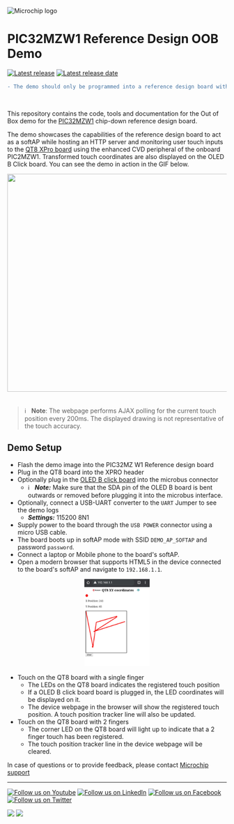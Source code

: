 ![Microchip logo](https://raw.githubusercontent.com/wiki/Microchip-MPLAB-Harmony/Microchip-MPLAB-Harmony.github.io/images/microchip_logo.png)

# PIC32MZW1 Reference Design OOB Demo

[![Latest release](https://img.shields.io/github/v/release/MicrochipTech/PIC32MZW1_refDesign_OOB?sort=semver&style=for-the-badge)](https://github.com/MicrochipTech/PIC32MZW1_refDesign_OOB/releases/latest)
[![Latest release date](https://img.shields.io/github/release-date/MicrochipTech/PIC32MZW1_refDesign_OOB?style=for-the-badge)](https://github.com/MicrochipTech/PIC32MZW1_refDesign_OOB/releases/latest)


```diff
- The demo should only be programmed into a reference design board with an A1 silicon
```
</br>

This repository contains the code, tools and documentation for the Out of Box demo for the [PIC32MZW1](https://www.microchip.com/en-us/products/wireless-connectivity/embedded-wi-fi/pic32mz-w1-wi-fi-soc-and-module-family) chip-down reference design board.

The demo showcases the capabilities of the reference design board to act as a softAP while hosting an HTTP server and monitoring user touch inputs to the [QT8 XPro board](https://www.microchip.com/DevelopmentTools/ProductDetails/PartNO/AC164161) using the enhanced CVD peripheral of the onboard PIC2MZW1. Transformed touch coordinates are also displayed on the OLED B Click board. You can see the demo in action in the GIF below.

<div style="text-align:center"><img width="600" height="500" src="doc/resources/demoAnim.gif" /></div>

<br/>

> :information_source: &nbsp; **Note**: The webpage performs AJAX polling for the current touch position every 200ms. The displayed drawing is not representative of the touch accuracy.

## Demo Setup

- Flash the demo image into the PIC32MZ W1 Reference design board
- Plug in the QT8 board into the XPRO header
- Optionally plug in the [OLED B click board](https://www.mikroe.com/oled-b-click) into the microbus connector
    - :information_source: &nbsp; ***Note:*** Make sure that the SDA pin of the OLED B board is bent outwards or removed before plugging it into the microbus interface.
- Optionally, connect a USB-UART converter to the `UART` Jumper to see the demo logs
    - ***Settings:*** 115200 8N1
- Supply power to the board through the `USB POWER` connector using a micro USB cable.
- The board boots up in softAP mode with SSID `DEMO_AP_SOFTAP` and password `password`.
- Connect a laptop or Mobile phone to the board's softAP.
- Open a modern browser that supports HTML5 in the device connected to the board's softAP and navigate to `192.168.1.1`.

<div style="text-align:center"><img width="150" height="200" src="doc/resources/devicePage.jpg" /></div>

- Touch on the QT8 board with a single finger
    - The LEDs on the QT8 board indicates the registered touch position
    - If a OLED B click board board is plugged in, the LED coordinates will be displayed on it.
    - The device webpage in the browser will show the registered touch position. A  touch position tracker line will also be updated. 
- Touch on the QT8 board with 2 fingers
    - The corner LED on the QT8 board will light up to indicate that a 2 finger touch has been registered.
    - The touch position tracker line in the device webpage will be cleared.


In case of questions or to provide feedback, please contact [Microchip support](http://microchip.com/support)

____

[![Follow us on Youtube](https://img.shields.io/badge/Youtube-Follow%20us%20on%20Youtube-red.svg)](https://www.youtube.com/user/MicrochipTechnology)
[![Follow us on LinkedIn](https://img.shields.io/badge/LinkedIn-Follow%20us%20on%20LinkedIn-blue.svg)](https://www.linkedin.com/company/microchip-technology)
[![Follow us on Facebook](https://img.shields.io/badge/Facebook-Follow%20us%20on%20Facebook-blue.svg)](https://www.facebook.com/microchiptechnology/)
[![Follow us on Twitter](https://img.shields.io/twitter/follow/MicrochipTech.svg?style=social)](https://twitter.com/MicrochipTech)

[![](https://img.shields.io/github/stars/MicrochipTech/PIC32MZW1_refDesign_OOB.svg?style=social)]()
[![](https://img.shields.io/github/watchers/MicrochipTech/PIC32MZW1_refDesign_OOB.svg?style=social)]()
